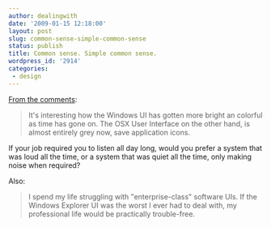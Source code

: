 ```yaml
---
author: dealingwith
date: '2009-01-15 12:18:00'
layout: post
slug: common-sense-simple-common-sense
status: publish
title: Common sense. Simple common sense.
wordpress_id: '2914'
categories:
 - design
---
```


[From the comments][1]:

> It's interesting how the Windows UI has gotten more bright an colorful as
time has gone on. The OSX User Interface on the other hand, is almost entirely
grey now, save application icons.

If your job required you to listen all day long, would you prefer a system
that was loud all the time, or a system that was quiet all the time, only
making noise when required?

Also:

> I spend my life struggling with "enterprise-class" software UIs. If the
Windows Explorer UI was the worst I ever had to deal with, my professional
life would be practically trouble-free.

   [1]: http://www.37signals.com/svn/posts/1522-1-windows-7-explorer-vs-2-dance-dance-revolution

